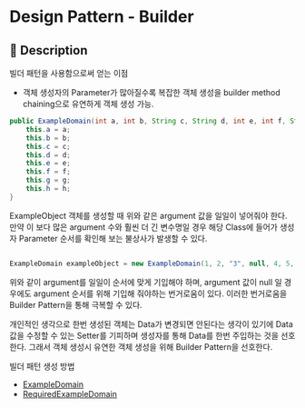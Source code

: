 # Design Pattern - Builder

## :book: Description

빌더 패턴을 사용함으로써 얻는 이점
- 객체 생성자의 Parameter가 많아질수록 복잡한 객체 생성을 builder method chaining으로 유연하게 객체 생성 가능.


```java
public ExampleDomain(int a, int b, String c, String d, int e, int f, String g, String h) {
    this.a = a;
    this.b = b;
    this.c = c;
    this.d = d;
    this.e = e;
    this.f = f;
    this.g = g;
    this.h = h;
}
```

ExampleObject 객체를 생성할 때 위와 같은 argument 값을 일일이 넣어줘야 한다. 만약 이 보다 많은 argument 수와 훨씬 더 긴 변수명일 경우
해당 Class에 들어가 생성자 Parameter 순서를 확인해 보는 불상사가 발생할 수 있다.

```java

ExampleDomain exampleObject = new ExampleDomain(1, 2, "3", null, 4, 5, null, "7");
```

위와 같이 argument를 일일이 순서에 맞게 기입해야 하며, argument 값이 null 일 경우에도 argument 순서를 위해 기입해 줘야하는 번거로움이 있다.
이러한 번거로움을 Builder Pattern을 통해 극복할 수 있다.

개인적인 생각으로 한번 생성된 객체는 Data가 변경되면 안된다는 생각이 있기에 Data값을 수정할 수 있는 Setter를 기피하며 생성자를 통해 Data를 한번 주입하는 것을 
선호한다. 그래서 객체 생성시 유연한 객체 생성을 위해 Builder Pattern을 선호한다.

빌더 패턴 생성 방법
- [ExampleDomain](ExampleDomain.java)
- [RequiredExampleDomain](RequiredExampleDomain.java)

